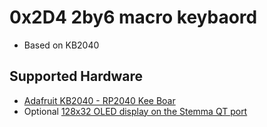 # 0x2D4 2by6 macro keybaord

- Based on KB2040

## Supported Hardware

* [Adafruit KB2040 - RP2040 Kee Boar](https://www.adafruit.com/product/5302)
* Optional [128x32 OLED display on the Stemma QT port](https://www.adafruit.com/product/4440)
